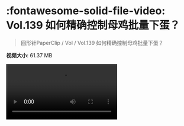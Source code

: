 # :fontawesome-solid-file-video: Vol.139 如何精确控制母鸡批量下蛋？

> 回形针PaperClip / Vol / Vol.139 如何精确控制母鸡批量下蛋？

**视频大小**: 61.37 MB

<div class="video"><video src="https://file.hsyhx.top/archive/回形针PaperClip/Vol/Vol.139 如何精确控制母鸡批量下蛋？.mp4" controls preload>🤔 您的浏览器不支持 video 标签</video></div>